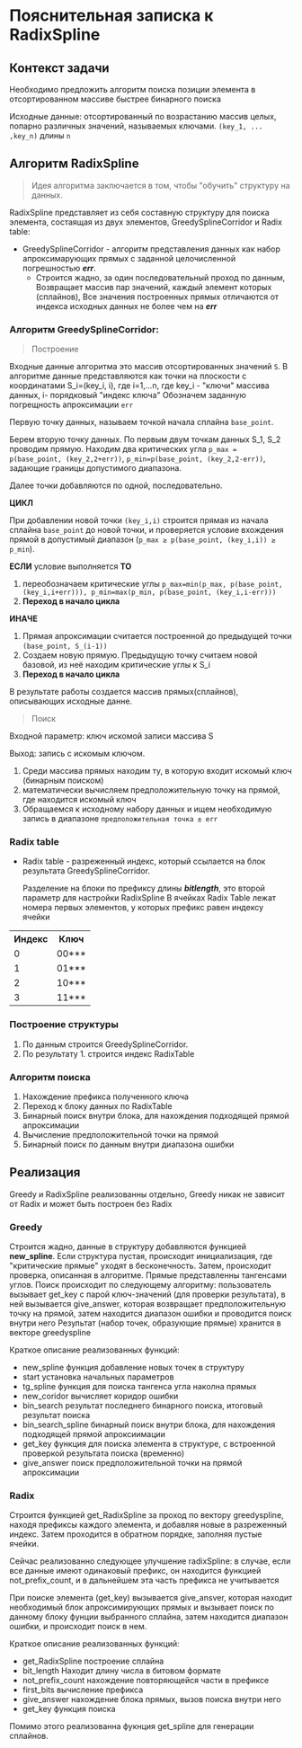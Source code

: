 # Пояснительная записка к RadixSpline
## Контекст задачи
Необходимо предложить алгоритм поиска позиции элемента в отсортированном массиве быстрее бинарного поиска 

Исходные данные: отсортированный по возрастанию массив целых, попарно различных значений, называемых ключами. `(key_1, ... ,key_n)` длины `n`

## Алгоритм RadixSpline
> Идея алгоритма заключается в том, чтобы "обучить" структуру на данных.

RadixSpline представляет из себя составную структуру для поиска элемента, состаящая из двух элементов, GreedySplineCorridor и Radix table: 
- GreedySplineCorridor - алгоритм представления данных  как набор апроксимарующих прямых с заданной целочисленной погрешностью ***err***. 
  - Строится жадно, за один последовательный проход по данным, 
  Возвращает массив пар значений, каждый элемент которых   (сплайнов), Все значения построенных прямых отличаются от индекса исходных данных не более чем на ***err*** 
  


### Алгоритм GreedySplineCorridor:

> Построение
> 
Входные данные алгоритма это массив отсортированных значений ``S``.  В алгоритме данные представляются как точки на плоскости с координатами S_i=(key_i, i), где i=1,...n, где key_i - "ключи" массива данных, i- порядковый "индекс ключа"
Обозначем заданную погрещность апроксимации `err`

Первую точку данных, называем точкой начала сплайна ``base_point``.

Берем вторую точку данных. По первым двум точкам данных S_1, S_2 проводим прямую. 
Находим два критических угла  ``p_max = p(base_point, (key_2,2+err))``, ``p_min=p(base_point, (key_2,2-err))``, задающие границы допустимого диапазона. 

Далее точки добавляются по одной, последовательно. 

**ЦИКЛ**

При добавлении новой точки `(key_i,i)` строится прямая из начала сплайна `base_point` до новой точки, 
и проверяется условие вхождения прямой в допустимый диапазон (``p_max ≥ p(base_point, (key_i,i)) ≥ p_min``).

**ЕСЛИ** условие выполняется
**ТО**
  1) переобозначаем критические углы ``p_max=min(p_max, p(base_point, (key_i,i+err))), p_min=max(p_min, p(base_point, (key_i,i-err)))``
  2) **Переход в начало цикла**

**ИНАЧЕ**
  1) Прямая апроксимации считается построенной до предыдущей точки  ``(base_point, S_(i-1))``
  2) Создаем новую прямую. Предыдущую точку считаем новой базовой, из неё находим критические углы к S_i
  3) **Переход в начало цикла**

В результате работы создается массив прямых(сплайнов), описывающих исходные данне.

> Поиск
 
Входной параметр: ключ искомой записи массива S

Выход: запись с искомым ключом.

1) Среди массива прямых находим ту, в которую входит искомый ключ (бинарным поиском)
2) математически вычисляем предположительную точку на прямой, где находится искомый ключ
3) Обращаемся к исходному набору данных и ищем необходимую запись в диапазоне `предположительная точка ± err`


### Radix table
- Radix table - разреженный индекс, который ссылается на блок результата GreedySplineCorridor.

    Разделение на блоки по префиксу длины ***bitlength***, это второй параметр для настройки RadixSpline
    В ячейках Radix Table лежат номера первых элементов, у которых префикс равен индексу ячейки

<table>
    <tr>
        <th>Индекс</th>
        <th>Ключ</th>
    </tr>
    <tr>
        <td>0</td>
        <td>00***</td>
    </tr>
    <tr>
        <td>1</td>
        <td>01***</td>
    </tr>
    <tr>
        <td>2</td>
        <td>10***</td>
    </tr>
    <tr>
        <td>3</td>
        <td>11***</td>
    </tr>
</table>

### Построение структуры
1) По данным строится GreedySplineCorridor.
2) По результату 1. строится индекс RadixTable

### Алгоритм поиска
1) Нахождение префикса полученного ключа
2) Переход к блоку данных по RadixTable 
3) Бинарный поиск внутри блока, для нахождения подходящей прямой апроксимации
4) Вычисление предположительной точки на прямой
5) Бинарный поиск по данным внутри диапазона ошибки



## Реализация
Greedy и RadixSpline реализованны отдельно, Greedy никак не зависит от Radix и может быть построен без Radix

### Greedy 
Строится жадно, данные в структуру добавляются функцией **new_spline**. Если структура пустая, происходит инициализация, где "критические прямые" уходят в бесконечность.
Затем, происходит проверка, описанная в алгоритме. Прямые представленны тангенсами углов. 
Поиск происходит по следующему алгоритму: пользователь вызывает get_key с парой ключ-значений (для проверки результата), в ней вызывается give_answer, которая возвращает предположительную точку на прямой, затем находится диапазон ошибки и проводится поиск внутри него
Результат (набор точек, образующие прямые) хранится в векторе greedyspline

Краткое описание реализованных функций: 
- new_spline функция добавление новых точек в структуру
- start установка начальных параметров 
- tg_spline функция для поиска тангенса угла наколна прямых
- new_coridor вычисляет коридор ошибки
- bin_search результат последнего бинарного поиска, итоговый результат поиска
- bin_search_spline бинарный поиск внутри блока, для нахождения подходящей прямой апроксиимации
- get_key функция для поиска элемента в структуре, с встроенной проверкой результата поиска (временно)
- give_answer поиск предположительной точки на прямой апроксимации

### Radix
Строится функцией get_RadixSpline за проход по вектору greedyspline, находя префиксы каждого элемента, и добавляя новые в разреженный индекс. 
Затем проходится в обратном порядке, заполняя пустые ячейки.

Сейчас реализованно следующее улучшение radixSpline: в случае, если все данные имеют одинаковый префикс, он находится функцией not_prefix_count, и в дальнейшем эта часть префикса не учитывается

При поиске элемента (get_key) вызывается give_ansver, которая находит необходимый блок апроксимирующих прямых  и вызывает поиск по данному блоку фунции выбранного сплайна, затем находится диапазон ошибки, и происходит поиск в нем.

Краткое описание реализованных функций:
- get_RadixSpline построение сплайна
- bit_length Находит длину числа в битовом формате
- not_prefix_count нахождение повторяющейся части в префиксе
- first_bits вычисление префикса
- give_answer нахождение блока прямых, вызов поиска внутри него
- get_key функция поиска

Помимо этого реализованна фукнция get_spline для генерации сплайнов.